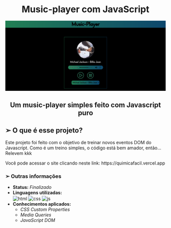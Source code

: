 <h1 align="center"> Music-player com JavaScript </h1>

<img src="./imgs/site.png">

<h2 align="center">Um music-player simples feito com Javascript puro</h2>

<h2> ➢ O que é esse projeto? </h2>
<p> 
  Este projeto foi feito com o objetivo de treinar novos eventos DOM do Javascript.
  Como é um treino simples, o código está bem amador, então... Relevem kkk 
</p>
<p>
  Você pode acessar o site clicando neste link: https://quimicafacil.vercel.app
</p>

<h3> ➢ Outras informações </h3>
<ul>
  <li> <strong>Status:</strong> <em>Finalizado</em>
  <li> <strong>Linguagens utilizadas:</strong> <br>
    <div style="display: inline-block;">
      <img align="center" alt="html" height="50px" src="https://cdn.jsdelivr.net/gh/devicons/devicon/icons/html5/html5-plain-wordmark.svg" />       
      <img align="center" alt="css" height="50px" src="https://cdn.jsdelivr.net/gh/devicons/devicon/icons/css3/css3-plain-wordmark.svg" />  
      <img align="center" alt="js" height="50px" src="https://cdn.jsdelivr.net/gh/devicons/devicon/icons/javascript/javascript-plain.svg" />
    </div>
  <li> <strong>Conhecimentos aplicados:</strong>
  <ul>
    <li> <em>CSS Custom Properties</em>
    <li> <em>Media Queries</em>
    <li> <em>JavaScript DOM</em>
  </ul>
</ul>
